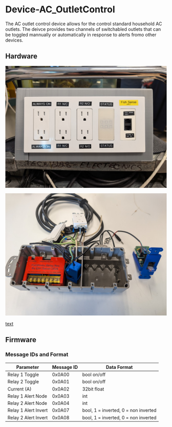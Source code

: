 # Device-AC_OutletControl

The AC outlet control device allows for the control standard household AC outlets. The deivce provides two channels of switchabled outlets that can be toggled mannually or automatically in response to alerts fromo other devices.

## Hardware

![alt text](Pictures/Outlets.png)

![alt text](Pictures/Internals.png)

[text](Firmware/Device-AC_OutletControl-Firmware/src/main.cpp)

## Firmware
### Message IDs and Format
| Parameter | Message ID | Data Format |
| --------- | ---------- | ----------- |
| Relay 1 Toggle | 0x0A00 | bool on/off |
| Relay 2 Toggle | 0x0A01 | bool on/off |
| Current (A) | 0x0A02 | 32bit float |
| Relay 1 Alert Node | 0x0A03 | int |
| Relay 2 Alert Node | 0x0A04 | int |
| Relay 1 Alert Invert | 0x0A07 | bool, 1 = inverted, 0 =  non inverted |
| Relay 2 Alert Invert | 0x0A08 | bool, 1 = inverted, 0 =  non inverted |
